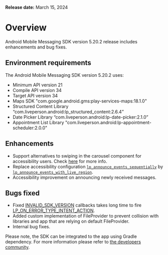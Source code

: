 **Release date:** March 15, 2024

# Overview

Android Mobile Messaging SDK version 5.20.2 release includes enhancements and bug fixes.

## Environment requirements

The Android Mobile Messaging SDK version 5.20.2 uses:

- Minimum API version 21
- Compile API version 34
- Target API version 34
- Maps SDK "com.google.android.gms:play-services-maps:18.1.0"
- Structured Content Library “com.liveperson.android:lp_structured_content:2.6.4”
- Date Picker Library “com.liveperson.android:lp-date-picker:2.1.0”
- Appointment List Library "com.liveperson.android:lp-appointment-scheduler:2.0.0"

## Enhancements

- Support alternatives to swiping in the carousel component for accessibility users. Check [here](https://developers.liveperson.com/mobile-app-messaging-sdk-for-android-sdk-attributes-5-0-and-above.html#structured-content-carousel-navigation-buttons) for more info.
- Replace accessibility configuration [`lp_announce_events_sequentially`](https://developers.liveperson.com/mobile-app-messaging-sdk-for-android-sdk-attributes-5-0-and-above.html#lp_announce_events_sequentially) by [`lp_announce_events_with_live_region`](https://developers.liveperson.com/mobile-app-messaging-sdk-for-android-sdk-attributes-5-0-and-above.html#lp_announce_events_with_live_region).
- Accessibility improvement on announcing newly received messages.

## Bugs fixed

- Fixed [INVALID_SDK_VERSION](https://developers.liveperson.com/mobile-app-messaging-sdk-for-android-sdk-apis-callbacks-index.html#lperror-enum) callbacks takes long time to fire [LP_ON_ERROR_TYPE_INTENT_ACTION](https://developers.liveperson.com/mobile-app-messaging-sdk-for-android-sdk-apis-callbacks-index.html#multi-type-error-indication).
- Added custom implementation of FileProvider to prevent collision with libraries and app that are relying on default FileProvider.
- Internal bug fixes.

Please note, the SDK can be integrated to the app using Gradle dependency. For more information please refer to [the developers community](https://developers.liveperson.com/android-quickstart.html).

